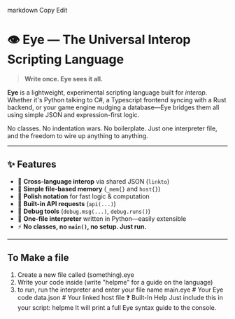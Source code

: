 
markdown
Copy
Edit
# 👁️ Eye — The Universal Interop Scripting Language

> **Write once. Eye sees it all.**

**Eye** is a lightweight, experimental scripting language built for *interop*. Whether it's Python talking to C#, a Typescript frontend syncing with a Rust backend, or your game engine nudging a database—Eye bridges them all using simple JSON and expression-first logic.

No classes. No indentation wars. No boilerplate. Just one interpreter file, and the freedom to wire up anything to anything.

---

## ✨ Features

- 🔗 **Cross-language interop** via shared JSON (`linkto`)
- 📄 **Simple file-based memory** (`_mem{}` and `host{}`)
- 🧠 **Polish notation** for fast logic & computation
- 🧰 **Built-in API requests** (`api(...)`)
- 🐞 **Debug tools** (`debug.msg(...)`, `debug.runs()`)
- 🧪 **One-file interpreter** written in Python—easily extensible
- ⚡ **No classes, no `main()`, no setup. Just run.**

---
## To Make a file
1. Create a new file called (something).eye
2. Write your code inside (write "helpme" for a guide on the language)
3. to run, run the interpreter and enter your file name
main.eye         # Your Eye code
data.json        # Your linked host file
❓ Built-In Help
Just include this in your script:
helpme
It will print a full Eye syntax guide to the console.
